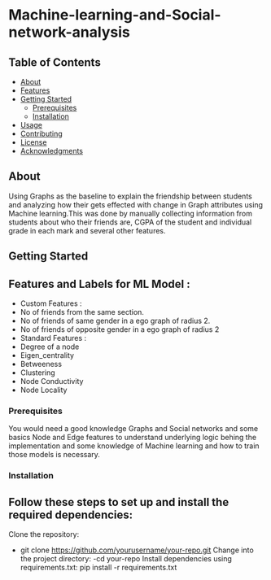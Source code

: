 # Machine-learning-and-Social-network-analysis
## Table of Contents

- [About](#about)
- [Features](#features)
- [Getting Started](#getting-started)
  - [Prerequisites](#prerequisites)
  - [Installation](#installation)
- [Usage](#usage)
- [Contributing](#contributing)
- [License](#license)
- [Acknowledgments](#acknowledgments)

## About
Using Graphs as the baseline to explain the friendship between students and analyzing how their gets effected with change in Graph attributes using Machine learning.This was done by manually collecting information from students about who their friends are, CGPA of the student and individual grade in each mark and several other features.


## Getting Started

## Features and Labels for ML Model :
- Custom Features :
- No of friends from the same section.
- No of friends of same gender in a ego graph of radius 2.
- No of friends of opposite gender in a ego graph of radius 2
- Standard Features :
- Degree of a node
- Eigen_centrality
- Betweeness
- Clustering
- Node Conductivity
- Node Locality
  
### Prerequisites
You would need a good knowledge Graphs and Social networks and some basics Node and Edge features to understand underlying logic behing the implementation and some knowledge of Machine learning and how to train those models is necessary.

### Installation
## Follow these steps to set up and install the required dependencies:
Clone the repository:
- git clone https://github.com/yourusername/your-repo.git
Change into the project directory:
-cd your-repo
Install dependencies using requirements.txt:
pip install -r requirements.txt

